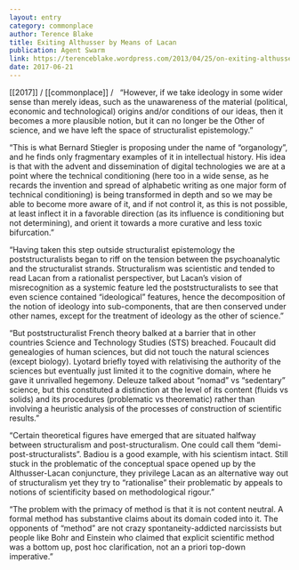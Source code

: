 ```yaml
---
layout: entry
category: commonplace
author: Terence Blake
title: Exiting Althusser by Means of Lacan
publication: Agent Swarm
link: https://terenceblake.wordpress.com/2013/04/25/on-exiting-althusser-by-means-of-lacan-against-the-demi-post-structuralists/
date: 2017-06-21
---
```


[[2017]] / [[commonplace]] / 
 
“However, if we take ideology in some wider sense than merely ideas, such as the unawareness of the material (political, economic and technological) origins and/or conditions of our ideas, then it becomes a more plausible notion, but it can no longer be the Other of science, and we have left the space of structuralist epistemology.”

“This is what Bernard Stiegler is proposing under the name of “organology”, and he finds only fragmentary examples of it in intellectual history. His idea is that with the advent and dissemination of digital technologies we are at a point where the technical conditioning (here too in a wide sense, as he recards the invention and spread of alphabetic writing as one major form of technical conditioning) is being transformed in depth and so we may be able to become more aware of it, and if not control it, as this is not possible, at least inflect it in a favorable direction (as its influence is conditioning but not determining), and orient it towards a more curative and less toxic bifurcation.”

“Having taken this step outside structuralist epistemology the poststructuralists began to riff on the tension between the psychoanalytic and the structuralist strands. Structuralism was scientistic and tended to read Lacan from a rationalist perspectiver, but Lacan’s vision of misrecognition as a systemic feature led the poststructuralists to see that even science contained “ideological” features, hence the decomposition of the notion of ideology into sub-components, that are then conserved under other names, except for the treatment of ideology as the other of science.”

“But poststructuralist French theory balked at a barrier that in other countries Science and Technology Studies (STS) breached. Foucault did genealogies of human sciences, but did not touch the natural sciences (except biology). Lyotard briefly toyed with relativising the authority of the sciences but eventually just limited it to the cognitive domain, where he gave it unrivalled hegemony. Deleuze talked about “nomad” vs “sedentary” science, but this constituted a distinction at the level of its content (fluids vs solids) and its procedures (problematic vs theorematic) rather than involving a heuristic analysis of the processes of construction of scientific results.”

“Certain theoretical figures have emerged that are situated halfway between structuralism and post-structuralism. One could call them “demi-post-structuralists”. Badiou is a good example, with his scientism intact. Still stuck in the problematic of the conceptual space opened up by the Althusser-Lacan conjuncture, they privilege Lacan as an alternative way out of structuralism yet they try to “rationalise” their problematic by appeals to notions of scientificity based on methodological rigour.”

“The problem with the primacy of method is that it is not content neutral. A formal method has substantive claims about its domain coded into it. The opponents of “method” are not crazy spontaneity-addicted narcissists but people like Bohr and Einstein who claimed that explicit scientific method was a bottom up, post hoc clarification, not an a priori top-down imperative.”
